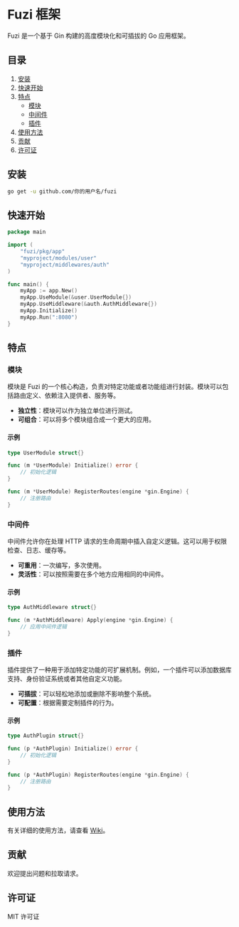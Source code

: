 # Fuzi 框架

Fuzi 是一个基于 Gin 构建的高度模块化和可插拔的 Go 应用框架。

## 目录
1. [安装](#安装)
2. [快速开始](#快速开始)
3. [特点](#特点)
    - [模块](#模块)
    - [中间件](#中间件)
    - [插件](#插件)
4. [使用方法](#使用方法)
5. [贡献](#贡献)
6. [许可证](#许可证)

## 安装

```bash
go get -u github.com/你的用户名/fuzi
```

## 快速开始

```go
package main

import (
    "fuzi/pkg/app"
    "myproject/modules/user"
    "myproject/middlewares/auth"
)

func main() {
    myApp := app.New()
    myApp.UseModule(&user.UserModule{})
    myApp.UseMiddleware(&auth.AuthMiddleware{})
    myApp.Initialize()
    myApp.Run(":8080")
}
```

## 特点

### 模块

模块是 Fuzi 的一个核心构造，负责对特定功能或者功能组进行封装。模块可以包括路由定义、依赖注入提供者、服务等。

- **独立性**：模块可以作为独立单位进行测试。
- **可组合**：可以将多个模块组合成一个更大的应用。

#### 示例

```go
type UserModule struct{}

func (m *UserModule) Initialize() error {
    // 初始化逻辑
}

func (m *UserModule) RegisterRoutes(engine *gin.Engine) {
    // 注册路由
}
```

### 中间件

中间件允许你在处理 HTTP 请求的生命周期中插入自定义逻辑。这可以用于权限检查、日志、缓存等。

- **可重用**：一次编写，多次使用。
- **灵活性**：可以按照需要在多个地方应用相同的中间件。

#### 示例

```go
type AuthMiddleware struct{}

func (m *AuthMiddleware) Apply(engine *gin.Engine) {
    // 应用中间件逻辑
}
```

### 插件

插件提供了一种用于添加特定功能的可扩展机制。例如，一个插件可以添加数据库支持、身份验证系统或者其他自定义功能。

- **可插拔**：可以轻松地添加或删除不影响整个系统。
- **可配置**：根据需要定制插件的行为。

#### 示例

```go
type AuthPlugin struct{}

func (p *AuthPlugin) Initialize() error {
    // 初始化逻辑
}

func (p *AuthPlugin) RegisterRoutes(engine *gin.Engine) {
    // 注册路由
}
```

## 使用方法

有关详细的使用方法，请查看 [Wiki](https://github.com/你的用户名/fuzi/wiki)。

## 贡献

欢迎提出问题和拉取请求。

## 许可证

MIT 许可证
